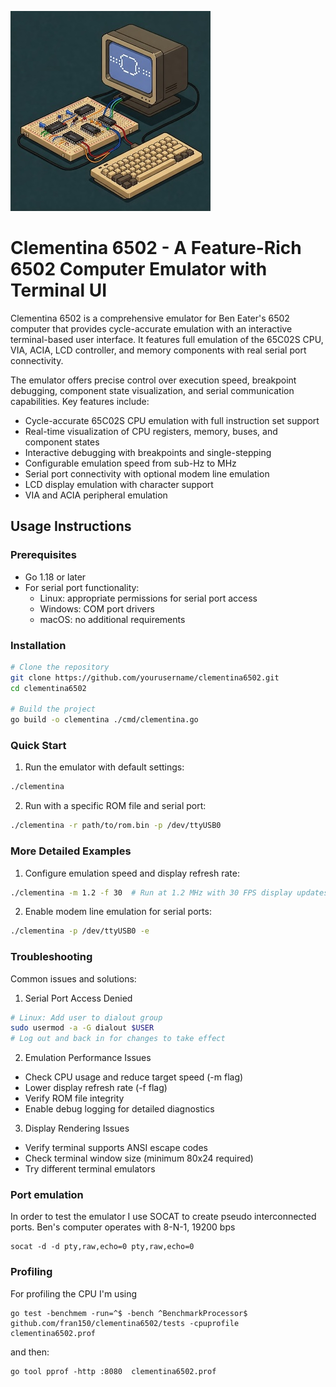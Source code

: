 ![Logo](assets/images/computer.jpeg) 
# Clementina 6502 - A Feature-Rich 6502 Computer Emulator with Terminal UI

Clementina 6502 is a comprehensive emulator for Ben Eater's 6502 computer that provides cycle-accurate emulation with an interactive terminal-based user interface. It features full emulation of the 65C02S CPU, VIA, ACIA, LCD controller, and memory components with real serial port connectivity.

The emulator offers precise control over execution speed, breakpoint debugging, component state visualization, and serial communication capabilities. Key features include:
- Cycle-accurate 65C02S CPU emulation with full instruction set support
- Real-time visualization of CPU registers, memory, buses, and component states
- Interactive debugging with breakpoints and single-stepping
- Configurable emulation speed from sub-Hz to MHz
- Serial port connectivity with optional modem line emulation
- LCD display emulation with character support
- VIA and ACIA peripheral emulation

## Usage Instructions
### Prerequisites
- Go 1.18 or later
- For serial port functionality:
  - Linux: appropriate permissions for serial port access
  - Windows: COM port drivers
  - macOS: no additional requirements

### Installation

```bash
# Clone the repository
git clone https://github.com/yourusername/clementina6502.git
cd clementina6502

# Build the project
go build -o clementina ./cmd/clementina.go
```

### Quick Start
1. Run the emulator with default settings:
```bash
./clementina
```

2. Run with a specific ROM file and serial port:
```bash
./clementina -r path/to/rom.bin -p /dev/ttyUSB0
```

### More Detailed Examples

1. Configure emulation speed and display refresh rate:
```bash
./clementina -m 1.2 -f 30  # Run at 1.2 MHz with 30 FPS display updates
```

2. Enable modem line emulation for serial ports:
```bash
./clementina -p /dev/ttyUSB0 -e
```

### Troubleshooting

Common issues and solutions:

1. Serial Port Access Denied
```bash
# Linux: Add user to dialout group
sudo usermod -a -G dialout $USER
# Log out and back in for changes to take effect
```

2. Emulation Performance Issues
- Check CPU usage and reduce target speed (-m flag)
- Lower display refresh rate (-f flag)
- Verify ROM file integrity
- Enable debug logging for detailed diagnostics

3. Display Rendering Issues
- Verify terminal supports ANSI escape codes
- Check terminal window size (minimum 80x24 required)
- Try different terminal emulators

### Port emulation

In order to test the emulator I use SOCAT to create pseudo interconnected ports.
Ben's computer operates with 8-N-1, 19200 bps

```
socat -d -d pty,raw,echo=0 pty,raw,echo=0
```

### Profiling

For profiling the CPU I'm using

```
go test -benchmem -run=^$ -bench ^BenchmarkProcessor$ github.com/fran150/clementina6502/tests -cpuprofile clementina6502.prof
```

and then:

```
go tool pprof -http :8080  clementina6502.prof
```